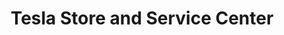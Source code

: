 ---
title: "Tesla Store and Service Center"
url: /dublin/tesla-store-and-service-center/
shop: Autohaus
---